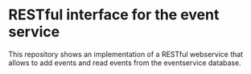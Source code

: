 # RESTful interface for the event service

This repository shows an implementation of a RESTful webservice that allows to
add events and read events from the eventservice database.
